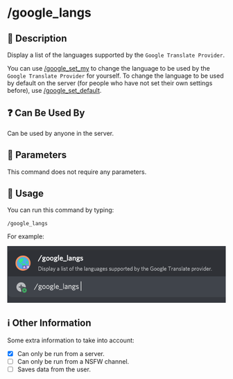 # /google_langs

## 📖 Description

Display a list of the languages supported by the `Google Translate Provider`.

You can use [/google_set_my](../google-tts/google-set-my.md) to change the language to be used by the `Google Translate Provider` for yourself. To change the language to be used by default on the server (for people who have not set their own settings before), use [/google_set_default](../google-tts/google-set-default.md).

## ❓ Can Be Used By

Can be used by anyone in the server.

## 🔨 Parameters

This command does not require any parameters.

## 🎈 Usage

You can run this command by typing:

```text
/google_langs
```

For example:

![google-langs-usage](../../assets/screenshots/google-langs-usage.png)

## ℹ️ Other Information

Some extra information to take into account:

* [x] Can only be run from a server.
* [ ] Can only be run from a NSFW channel.
* [ ] Saves data from the user.
